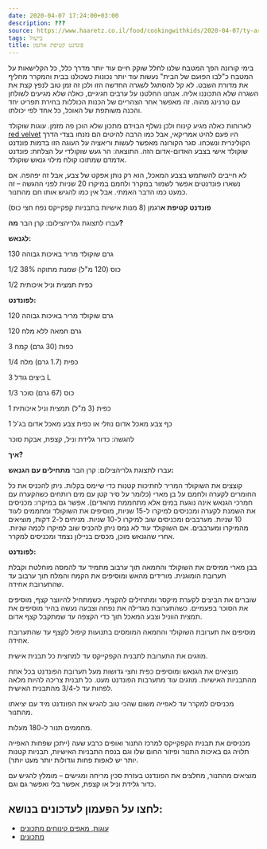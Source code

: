 ```yaml
---
date: 2020-04-07 17:24:00+03:00
description: ???
source: https://www.haaretz.co.il/food/cookingwithkids/2020-04-07/ty-article/0000017f-f900-d044-adff-fbf9ef970000
tags: בישול
title: פונדנט קטיפת ארגמן
---
```


בימי קורונה הפך המטבח שלנו לחלל שוקק חיים עוד יותר מדרך כלל, כל הקלישאות על המטבח כ"לבו הפועם של הבית" נעשות עוד יותר נכונות כשכולנו בבית והמקרר מחליף את מדורת השבט. לא קל להסתגל לשגרה החדשה הזו ולכן זה זמן טוב לנפץ קצת את השגרה שלא התכוננו אליה. אנחנו החלטנו על ערבים חגיגיים, כאלה שלא מגיעים לשולחן עם טרנינג מהוה. זה מאפשר אחר הצהריים של הכנות הכוללות בחירת תפריט יחד והכנה משותפת של האוכל, כל אחד לפי יכולתו. 

לארוחות כאלה מגיע קינוח ולכן נשלף הבוידם מתכון שלא הוכן פה מזמן. עוגות שוקולד [red velvet](/food/limor-laniado-tirosh/2013-10-10/ty-article/.premium/0000017f-dc55-d856-a37f-fdd568ad0000) היו פעם להיט אמריקאי, אבל כמו הרבה להיטים הם נזנחו בצדי הדרך הקולינרית ונשכחו. סגר הקורונה מאפשר לעשות וריאציה על העוגה הזו בדמות פונדנט שוקולד אישי בצבע האדום-אדום הזה. התוצאה: הר געש שוקולדי על הצלחת: פונדנט אדמדם שמתוכו קולח מילוי גנאש שוקולד. 

לא חייבים להשתמש בצבע המאכל, הוא רק נותן אפקט של צבע, אבל זה יפהפה. אם נשארו פונדנטים אפשר לשמור במקרר ולחמם במיקרו 20 שניות לפני ההגשה – זה כמעט כמו הדבר האמתי. אבל אין כמו להגיש אותו חם מהתנור. 

**פונדנט קטיפת א**רגמן (8 מנות אישיות בתבניות קפקייקס נפח חצי כוס) 

 עברו לתצוגת גלריהצילום: קרן הבר **מה?** 

**לגנאש:** 

130 גרם שוקולד מריר באיכות גבוהה 

1/2 כוס (120 מ"ל) שמנת מתוקה 38% 

1/2 כפית תמצית וניל איכותית 

**לפונדנט:** 

120 גרם שוקולד מריר באיכות גבוהה 

120 גרם חמאה ללא מלח 

3 כפות (30 גרם) קמח 

1/4 כפית (1.7 גרם) מלח 

3 ביצים גודל L 

1/3 כוס (67 גרם) סוכר 

1 כפית (3 מ"ל) תמצית וניל איכותית 

1 כף צבע מאכל אדום נוזלי או כפית צבע מאכל אדום בג'ל 

להגשה: כדור גלידת וניל, קצפת, אבקת סוכר 

**איך?** 

 עברו לתצוגת גלריהצילום: קרן הבר **מתחילים עם הגנאש:** 

קוצצים את השוקולד המריר לחתיכות קטנות כדי שיימס בקלות. ניתן להכניס את כל החומרים לקערה ולחמם על בן מארי (כלומר על סיר קטן עם מים רותחים כשהקערה עם חמרכי הגנאש אינה נוגעת במים אלא מתחממת מהאדים). אפשר גם במיקרו: מכניסים את השמנת לקערה ומכניסים למיקרו ל-15 שניות, מוסיפים את השוקולד ומחממים לעוד 10 שניות. מערבבים ומכניסים שוב למיקרו ל-10 שניות. מניחים ל-2 דקות, מוציאים מהמיקרו ומערבבים. אם השוקולד עוד לא נמס ניתן להכניס שוב למיקרו לכמה שניות. אחרי שהגנאש מוכן, מכסים בניילון נצמד ומכניסים למקרר. 

**לפונדנט:** 

בבן מארי ממיסים את השוקולד והחמאה תוך ערבוב מתמיד עד להמסה מוחלטת וקבלת תערובת הומוגנית. מורידים מהאש ומוסיפים את הקמח והמלח תוך ערבוב עד שהתערובת אחידה. 

שוברים את הביצים לקערת מיקסר ומתחילים להקציף. כשמתחיל להיווצר קצף, מוסיפים את הסוכר בפעמיים. כשהתערובת מגדילה את נפחה וצבעה נעשה בהיר מוסיפים את תמצית הווניל וצבע המאכל תוך כדי הקצפה עד שמתקבל קצף אדום. 

מוסיפים את תערובת השוקולד והחמאה המומסים בתנועות קיפול לקצף עד שהתערובת אחידה. 

מוזגים את התערובת לתבנית הקפקייקס עד למחצית כל תבנית אישית. 

מוציאים את הגנאש ומוסיפים כפית וחצי גדושות מעל תערובת הפונדנט בכל אחת מהתבניות האישיות. מוזגים עוד מתערבות הפונדנט מעט. כל תבנית צריכה להיות מלאה לפחות עד ל-3/4 מהתבנית האישית. 

מכניסים למקרר עד לאפייה משום שהכי טוב להגיש את הפונדנט מיד עם יציאתו מהתנור. 

מחממים תנור ל-180 מעלות. 

מכניסים את תבנית הקפקייקס למרכז התנור ואופים כרבע שעה (ייתכן שפחות האפייה תלויה גם באיכות התנור ופיזור החום שלו וגם בנפח התבניות האישיות, תבניות קטנות יותר יש לאפות פחות וגדולות יותר מעט יותר). 

מוציאים מהתנור, מחלצים את הפונדנט בעזרת סכין מריחה ומגישים – מומלץ להגיש עם כדור גלידת וניל או קצפת, אפשר בלי ואפשר גם וגם.

לחצו על הפעמון לעדכונים בנושא:
------------------------------

* [עוגות, מאפים קינוחים מתכונים](/ty-tag/cakes-0000017f-da2a-d938-a17f-fe2a21fc0000)
* [מתכונים](/ty-tag/recipes-0000017f-da28-dea8-a77f-de6a4ba50000)